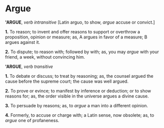 # Argue

**'ARGUE**, _verb intransitive_ \[Latin arguo, to show, _argue_ accuse or convict.\]

**1.** To reason; to invent and offer reasons to support or overthrow a proposition, opinion or measure; as, A argues in favor of a measure; B argues against it.

**2.** To dispute; to reason with; followed by with; as, you may _argue_ with your friend, a week, without convincing him.

**'ARGUE**, _verb transitive_

**1.** To debate or discuss; to treat by reasoning; as, the counsel argued the cause before the supreme court; the cause was well argued.

**2.** To prove or evince; to manifest by inference or deduction; or to show reasons for; as, the order visible in the universe argues a divine cause.

**3.** To persuade by reasons; as, to _argue_ a man into a different opinion.

**4.** Formerly, to accuse or charge with; a Latin sense, now obsolete; as, to _argue_ one of profaneness.